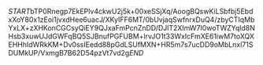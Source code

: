 $START$bTP0Rnegp7EkEPlv4ckwU2j5k+00xeSSjXq/AoogBQswKiLSbfbj5EbdxXoY80x1zEoi1jvxdHee6uacJ/XKyIFF6MT/0bUvjaqSwfnrxDuQ4/zbyCTIqMbYxLX+zXHKonCGCsyQiEY9QJxaFmPcnZnDD/DJlT2XImW7I0woTWZYqld8NHsb3xuwUJdGWFqBQ5SJBnufPGFUBM+lrvJO1t33WxIcFmXE61iwM7toXQXEHHhIdWRkKM+Dv0ssIEedd88pGdLSUfMXN+HR5m7s7ucDD9oMbLnxl71SDUMkUP/VxmgB7B62D54pzVt7vd2g$END$